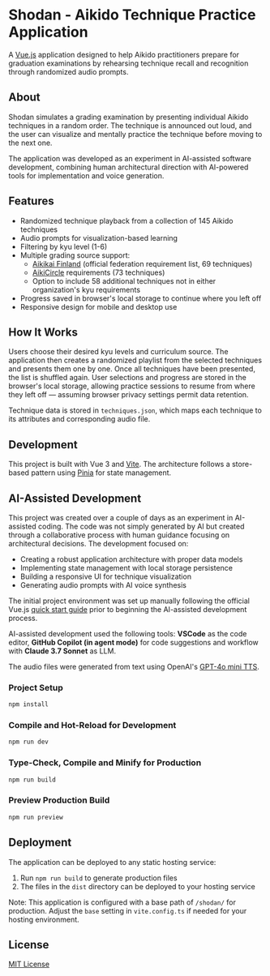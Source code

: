 # Shodan - Aikido Technique Practice Application

A [Vue.js](https://vuejs.org) application designed to help Aikido practitioners prepare for graduation examinations by rehearsing technique recall and recognition through randomized audio prompts.

## About

Shodan simulates a grading examination by presenting individual Aikido techniques in a random order. The technique is announced out loud, and the user can visualize and mentally practice the technique before moving to the next one.

The application was developed as an experiment in AI-assisted software development, combining human architectural direction with AI-powered tools for implementation and voice generation.

## Features

- Randomized technique playback from a collection of 145 Aikido techniques
- Audio prompts for visualization-based learning
- Filtering by kyu level (1-6)
- Multiple grading source support:
  - [Aikikai Finland](https://www.aikidoliitto.fi) (official federation requirement list, 69 techniques)
  - [AikiCircle](https://www.aikicircle.fi) requirements (73 techniques)
  - Option to include 58 additional techniques not in either organization's kyu requirements
- Progress saved in browser's local storage to continue where you left off
- Responsive design for mobile and desktop use

## How It Works

Users choose their desired kyu levels and curriculum source. The application then creates a randomized playlist from the selected techniques and presents them one by one. Once all techniques have been presented, the list is shuffled again. User selections and progress are stored in the browser's local storage, allowing practice sessions to resume from where they left off — assuming browser privacy settings permit data retention.

Technique data is stored in `techniques.json`, which maps each technique to its attributes and corresponding audio file.

## Development

This project is built with Vue 3 and [Vite](https://vite.dev). The architecture follows a store-based pattern using [Pinia](https://pinia.vuejs.org) for state management.

## AI-Assisted Development

This project was created over a couple of days as an experiment in AI-assisted coding. The code was not simply generated by AI but created through a collaborative process with human guidance focusing on architectural decisions. The development focused on:

- Creating a robust application architecture with proper data models
- Implementing state management with local storage persistence
- Building a responsive UI for technique visualization
- Generating audio prompts with AI voice synthesis

The initial project environment was set up manually following the official Vue.js [quick start guide](https://vuejs.org/guide/quick-start.html) prior to beginning the AI-assisted development process.

AI-assisted development used the following tools: **VSCode** as the code editor, **GitHub Copilot (in agent mode)** for code suggestions and workflow with **Claude 3.7 Sonnet** as LLM.

The audio files were generated from text using OpenAI's [GPT-4o mini TTS](https://platform.openai.com/docs/models/gpt-4o-mini-tts).


### Project Setup

```sh
npm install
```

### Compile and Hot-Reload for Development

```sh
npm run dev
```

### Type-Check, Compile and Minify for Production

```sh
npm run build
```

### Preview Production Build

```sh
npm run preview
```

## Deployment

The application can be deployed to any static hosting service:

1. Run `npm run build` to generate production files
2. The files in the `dist` directory can be deployed to your hosting service

Note: This application is configured with a base path of `/shodan/` for production. Adjust the `base` setting in `vite.config.ts` if needed for your hosting environment.

## License

[MIT License](LICENSE)
